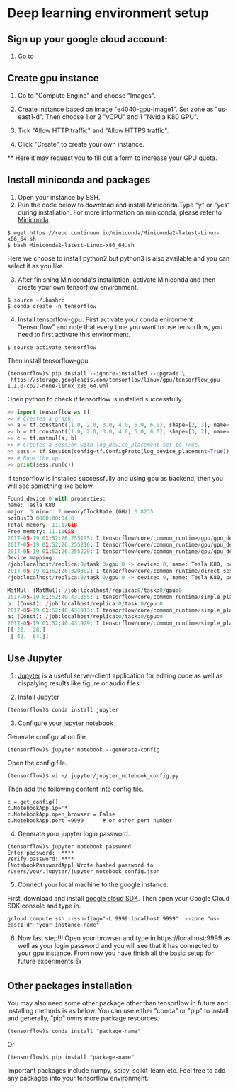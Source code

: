 # Deep learning environment setup

## Sign up your google cloud account:

1. Go to 


## Create gpu instance
1. Go to "Compute Engine" and choose "Images".


2. Create instance based on image "e4040-gpu-image1". Set zone as "us-east1-d". Then choose 1 or 2 "vCPU" and 1 "Nvidia K80 GPU". 

3. Tick "Allow HTTP traffic" and "Allow HTTPS traffic".

4. Click "Create" to create your own instance.

** Here it may request you to fill out a form to increase your GPU quota. 

## Install miniconda and packages
1. Open your instance by SSH.
2. Run the code below to download and install Miniconda.Type "y" or "yes" during installation. For more information on miniconda, please refer to [Miniconda](https://conda.io/docs/intro.html).

```{r, engine='bash', count_lines}
$ wget https://repo.continuum.io/miniconda/Miniconda2-latest-Linux-x86_64.sh
$ bash Miniconda2-latest-Linux-x86_64.sh
```
Here we choose to install python2 but python3 is also available and you can select it as you like.

3. After finishing Miniconda's installation, activate Miniconda and then create your own tensorflow environment.

```{r, engine='bash', count_lines}
$ source ~/.bashrc
$ conda create -n tensorflow
```

4. Install tensorflow-gpu. First activate your conda enironment "tensorflow" and note that every time you want to use tensorflow, you need to first activate this environment. 

```{r, engine='bash', count_lines}
$ source activate tensorflow
```

Then install tensorflow-gpu.

```
(tensorflow)$ pip install --ignore-installed --upgrade \
 https://storage.googleapis.com/tensorflow/linux/gpu/tensorflow_gpu-1.1.0-cp27-none-linux_x86_64.whl
```

Open python to check if tensorflow is installed successfully.

```python
>> import tensorflow as tf
>> # Creates a graph.
>> a = tf.constant([1.0, 2.0, 3.0, 4.0, 5.0, 6.0], shape=[2, 3], name='a')
>> b = tf.constant([1.0, 2.0, 3.0, 4.0, 5.0, 6.0], shape=[3, 2], name='b')
>> c = tf.matmul(a, b)
>> # Creates a session with log_device_placement set to True.
>> sess = tf.Session(config=tf.ConfigProto(log_device_placement=True))
>> # Runs the op.
>> print(sess.run(c)) 
```

If tensorflow is installed successfully and using gpu as backend, then you will see something like below.

```python
Found device 0 with properties: 
name: Tesla K80
major: 3 minor: 7 memoryClockRate (GHz) 0.8235
pciBusID 0000:00:04.0
Total memory: 11.17GiB
Free memory: 11.11GiB
2017-05-19 01:52:26.255195: I tensorflow/core/common_runtime/gpu/gpu_device.cc:908] DMA: 0 
2017-05-19 01:52:26.255216: I tensorflow/core/common_runtime/gpu/gpu_device.cc:918] 0:   Y 
2017-05-19 01:52:26.255229: I tensorflow/core/common_runtime/gpu/gpu_device.cc:977] Creating TensorFlow device (/gpu:0) -> (device: 0, name: Tesla K80, pci bus id: 0000:00:04.0)
Device mapping:
/job:localhost/replica:0/task:0/gpu:0 -> device: 0, name: Tesla K80, pci bus id: 0000:00:04.0
2017-05-19 01:52:26.320382: I tensorflow/core/common_runtime/direct_session.cc:257] Device mapping:
/job:localhost/replica:0/task:0/gpu:0 -> device: 0, name: Tesla K80, pci bus id: 0000:00:04.0

MatMul: (MatMul): /job:localhost/replica:0/task:0/gpu:0
2017-05-19 01:52:40.431855: I tensorflow/core/common_runtime/simple_placer.cc:841] MatMul: (MatMul)/job:localhost/replica:0/task:0/gpu:0
b: (Const): /job:localhost/replica:0/task:0/gpu:0
2017-05-19 01:52:40.431913: I tensorflow/core/common_runtime/simple_placer.cc:841] b: (Const)/job:localhost/replica:0/task:0/gpu:0
a: (Const): /job:localhost/replica:0/task:0/gpu:0
2017-05-19 01:52:40.431929: I tensorflow/core/common_runtime/simple_placer.cc:841] a: (Const)/job:localhost/replica:0/task:0/gpu:0
[[ 22.  28.]
 [ 49.  64.]]
```

## Use Jupyter
1. [Jupyter](http://jupyter-notebook-beginner-guide.readthedocs.io/en/latest/what_is_jupyter.html) is  a useful server-client application for editing code as well as dispalying results like figure or audio files.

2. Install Jupyter
```
(tensorflow)$ conda install jupyter
```

3. Configure your jupyter notebook

Generate configuration file.
```
(tensorflow)$ jupyter notebook --generate-config
```

Open the config file.
```
(tensorflow)$ vi ~/.jupyter/jupyter_notebook_config.py
```

Then add the following content into config file.
```
c = get_config()
c.NotebookApp.ip='*'
c.NotebookApp.open_browser = False
c.NotebookApp.port =9999      # or other port number
```

4. Generate your jupyter login password.

```
(tensorflow)$ jupyter notebook password
Enter password:  ****
Verify password: ****
[NotebookPasswordApp] Wrote hashed password to /Users/you/.jupyter/jupyter_notebook_config.json
```

5. Connect your local machine to the google instance.

First, download and install [google cloud SDK](https://cloud.google.com/sdk/). Then open your Google Cloud SDK console and type in.

```
gcloud compute ssh --ssh-flag="-L 9999:localhost:9999"  --zone "us-east1-d" "your-instance-name"
```

6. Now last step!!! Open your browser and type in https://localhost:9999 as well as your login password and you will see that it has connected to your gpu instance. From now you have finish all the basic setup for future experiments.:+1:

## Other packages installation

You may also need some other package other than tensorflow in future and installing methods is as below. You can use either "conda" or "pip" to install and generally, "pip" owns more package resources.

```
(tensorflow)$ conda install "package-name"
```

Or
```
(tensorflow)$ pip install "package-name"
```

Important packages include numpy, scipy, scikit-learn etc. Feel free to add any packages into your tensorflow environment.
